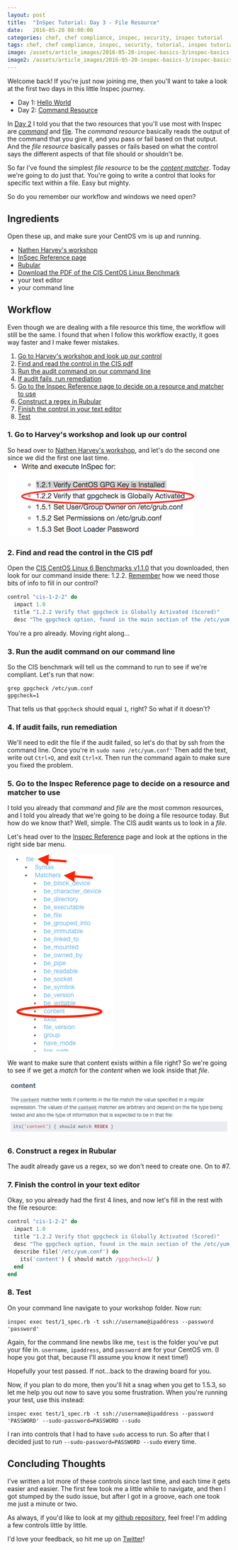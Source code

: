 ```yaml
---
layout: post
title:  "InSpec Tutorial: Day 3 - File Resource"
date:   2016-05-20 08:00:00
categories: chef, chef compliance, inspec, security, inspec tutorial
tags: chef, chef compliance, inspec, security, tutorial, inspec tutorial
image: /assets/article_images/2016-05-20-inspec-basics-3/inspec-basics-3.jpg
image2: /assets/article_images/2016-05-20-inspec-basics-3/inspec-basics-3-mobile.jpg
---
```

Welcome back! If you're just now joining me, then you'll want to take a look at the first two days in this little Inspec journey.
  
  - Day 1: [Hello World](http://www.anniehedgie.com/inspec-basics-1) 
  - Day 2: [Command Resource](http://www.anniehedgie.com/inspec-basics-2)
  
  In [Day 2](http://www.anniehedgie.com/inspec-basics-2) I told you that the two resources that you'll use most with Inspec are [*command*](https://docs.chef.io/inspec_reference.html#command) and [file](https://docs.chef.io/inspec_reference.html#file). The *command resource* basically reads the output of the command that you give it, and you pass or fail based on that output. And the *file resource* basically passes or fails based on what the control says the different aspects of that file should or shouldn't be. 
  
  So far I've found the simplest *file resource* to be the [*content matcher*](https://docs.chef.io/inspec_reference.html#content). Today we're going to do just that. You're going to write a control that looks for specific text within a file. Easy but mighty.
  
  So do you remember our workflow and windows we need open?
  
## Ingredients
Open these up, and make sure your CentOS vm is up and running.
  
  - [Nathen Harvey's workshop](https://github.com/chef-training/workshops/tree/master/InSpec)
  - [InSpec Reference page](https://docs.chef.io/inspec_reference.html)
  - [Rubular](http://rubular.com/)
  - [Download the PDF of the CIS CentOS Linux Benchmark](https://benchmarks.cisecurity.org/downloads/show-single/?file=centos6.110)
  - your text editor  
  - your command line
  
## Workflow
Even though we are dealing with a file resource this time, the workflow will still be the same. I found that when I follow this workflow exactly, it goes way faster and I make fewer mistakes.  

1. [Go to Harvey's workshop and look up our control](#go-to-harveys-workshop-and-look-up-our-control)
2. [Find and read the control in the CIS pdf](#find-and-read-the-control-in-the-cis-pdf)
3. [Run the audit command on our command line](#run-the-audit-command-on-our-command-line) 
4. [If audit fails, run remediation](#if-audit-fails-run-remediation)
5. [Go to the Inspec Reference page to decide on a resource and matcher to use](#go-to-the-inspec-reference-page-to-decide-on-a-resource-and-matcher-to-use)
6. [Construct a regex in Rubular](#construct-a-regex-in-rubular)
7. [Finish the control in your text editor](#finish-the-control-in-your-text-editor)
8. [Test](#test)

### 1. Go to Harvey's workshop and look up our control
So head over to [Nathen Harvey's workshop](https://github.com/chef-training/workshops/tree/master/InSpec), and let's do the second one since we did the first one last time.
![](/assets/article_images/2016-05-20-inspec-basics-3/01-nathen-harvey.png)

### 2. Find and read the control in the CIS pdf
Open the [CIS CentOS Linux 6 Benchmarks v1.1.0](https://benchmarks.cisecurity.org/downloads/show-single/?file=centos6.110) that you downloaded, then look for our command inside there: 1.2.2. [Remember](http://www.anniehedgie.com/inspec-basics-2#find-and-read-the-control-in-the-cis-pdf) how we need those bits of info to fill in our control?

```ruby
control "cis-1-2-2" do
  impact 1.0
  title "1.2.2 Verify that gpgcheck is Globally Activated (Scored)"
  desc "The gpgcheck option, found in the main section of the /etc/yum.conf file determines if an RPM package's signature is always checked prior to its installation."
```

You're a pro already. Moving right along...

### 3. Run the audit command on our command line
So the CIS benchmark will tell us the command to run to see if we're compliant. Let's run that now:

```
grep gpgcheck /etc/yum.conf
gpgcheck=1
``` 

That tells us that `gpgcheck` should equal `1`, right? So what if it doesn't? 

### 4. If audit fails, run remediation
We'll need to edit the file if the audit failed, so let's do that by ssh from the command line. Once you're in `sudo nano /etc/yum.conf'` Then add the text, write out `Ctrl+O`, and exit `Ctrl+X`. Then run the command again to make sure you fixed the problem.  

### 5. Go to the Inspec Reference page to decide on a resource and matcher to use
I told you already that *command* and *file* are the most common resources, and I told you already that we're going to be doing a file resource today. But how do we know that? Well, simple. The CIS audit wants us to look in a *file*. 

Let's head over to the [Inspec Reference](https://docs.chef.io/inspc/reference.html) page and look at the options in the right side bar menu.

[![](/assets/article_images/2016-05-20-inspec-basics-3/02-inspec-resource.png)](https://docs.chef.io/inspec_reference.html#id43)

We want to make sure that content exists within a file right? So we're going to see if we get a *match* for the *content* when we look inside that *file*.

 [![](/assets/article_images/2016-05-20-inspec-basics-3/03-content.png)](https://docs.chef.io/inspec_reference.html#id43)

### 6. Construct a regex in Rubular
The audit already gave us a regex, so we don't need to create one. On to #7.

### 7. Finish the control in your text editor
Okay, so you already had the first 4 lines, and now let's fill in the rest with the file resource:

```ruby
control "cis-1-2-2" do
  impact 1.0
  title "1.2.2 Verify that gpgcheck is Globally Activated (Scored)"
  desc "The gpgcheck option, found in the main section of the /etc/yum.conf file determines if an RPM package's signature is always checked prior to its installation."
  describe file('/etc/yum.conf') do
    its('content') { should match /gpgcheck=1/ }
  end
end
```

### 8. Test
On your command line navigate to your workshop folder. Now run:

```
inspec exec test/1_spec.rb -t ssh://username@ipaddress --password 'password'
```

Again, for the command line newbs like me, `test` is the folder you've put your file in. `username`, `ipaddress`, and `password` are for your CentOS vm. (I hope you got that, because I'll assume you know it next time!) 

Hopefully your test passed. If not...back to the drawing board for you. 

Now, if you plan to do more, then you'll hit a snag when you get to 1.5.3, so let me help you out now to save you some frustration. When you're running your test, use this instead:

```
inspec exec test/1_spec.rb -t ssh://username@ipaddress --password 'PASSWORD' --sudo-password=PASSWORD --sudo
```

I ran into controls that I had to have `sudo` access to run. So after that I decided just to run `--sudo-password=PASSWORD --sudo` every time. 

## Concluding Thoughts
I've written a lot more of these controls since last time, and each time it gets easier and easier. The first few took me a little while to navigate, and then I got stumped by the sudo issue, but after I got in a groove, each one took me just a minute or two. 

As always, if you'd like to look at my [github repository](https://github.com/anniehedgpeth/inspec-workshop.git), feel free! I'm adding a few controls little by little. 

I'd love your feedback, so hit me up on [Twitter](https://twitter.com/anniehedgie)! 